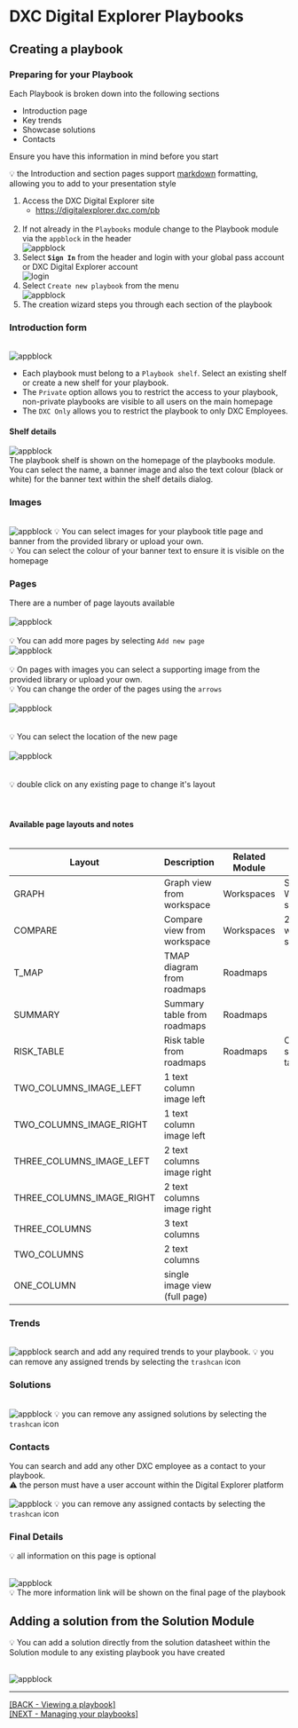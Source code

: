 # DXC Digital Explorer Playbooks

##  Creating a playbook

### Preparing for your Playbook
Each Playbook is broken down into the following sections

- Introduction page
- Key trends
- Showcase solutions
- Contacts

Ensure you have this information in mind before you start

:bulb: the Introduction  and section pages support [markdown](https://jfcere.github.io/ngx-markdown/) formatting, allowing you to add to your presentation style

1. Access the DXC Digital Explorer site
     - https://digitalexplorer.dxc.com/pb
     <br>
1. If not already in the `Playbooks` module change to the Playbook module via the `appblock` in the header
    <br>![appblock](images/appBlock.png)
1. Select **`Sign In`** from the header and login with your global pass account or DXC Digital Explorer account
    <br>![login](images/login.png)
1. Select `Create new playbook` from the menu
    <br>![appblock](images/createpb1.png)
1. The creation wizard steps you through each section of the playbook

### Introduction form
  <br>![appblock](images/playbook1.png)
<br>
- Each playbook must belong to a `Playbook shelf`.  Select an existing shelf or create a new shelf for your playbook.
- The `Private` option allows you to restrict the access to your playbook, non-private playbooks are visible to all users on the main homepage
- The `DXC Only` allows you to restrict the playbook to only DXC Employees.

#### Shelf details
![appblock](images/playbook1a.png)<br>
The playbook shelf is shown on the homepage of the playbooks module.  You can select the name, a banner image and also the text colour (black or white) for the banner text within the shelf details dialog.



### Images
  <br>![appblock](images/playbook2.png)
  :bulb: You can select images for your playbook title page and banner from the provided library or upload your own.<br>
  :bulb: You can select the colour of your banner text to ensure it is visible on the homepage

### Pages
  There are a number of page layouts available<br>
  <br>![appblock](images/playbook3.png)<br><br>
  :bulb: You can add more pages by selecting `Add new page`
   <br>![appblock](images/playbook3a.png)<br><br>
  :bulb: On pages with images you can select a supporting image from the provided library or upload your own.<br>
  :bulb: You can change the order of the pages using the `arrows`
  <br><br>![appblock](images/playbook3b.png)<br><br><br>
  :bulb: You can select the location of the new page
  <br><br>![appblock](images/playbook3c.png)<br><br><br>
  :bulb: double click on any existing page to change it's layout<br>
<br><br>

#### Available page layouts and notes<br><br>

|Layout|Description|Related Module|Notes
|---|---|---|---|
|GRAPH|Graph view from workspace|Workspaces|Single Workspace selection
|COMPARE|Compare view from workspace|Workspaces|2 or 3 workspace selections
|T_MAP|TMAP diagram from roadmaps|Roadmaps|
|SUMMARY|Summary table from roadmaps|Roadmaps|
|RISK_TABLE|Risk table from roadmaps|Roadmaps|Option to select the table axis
|TWO_COLUMNS_IMAGE_LEFT|1 text column image left|
|TWO_COLUMNS_IMAGE_RIGHT|1 text column image left|
|THREE_COLUMNS_IMAGE_LEFT|2 text columns image right|
|THREE_COLUMNS_IMAGE_RIGHT|2 text columns image right|
|THREE_COLUMNS|3 text columns|
|TWO_COLUMNS|2 text columns|
|ONE_COLUMN|single image view (full page)|

### Trends
  <br>![appblock](images/playbook4.png)
  search and add any required trends to your playbook.
  :bulb: you can remove any assigned trends by selecting the `trashcan` icon

### Solutions
  <br>![appblock](images/playbook5.png)
  :bulb: you can remove any assigned solutions by selecting the `trashcan` icon

### Contacts
You can search and add any other DXC employee as a contact to your playbook.<br>
:warning: the person must have a user account within the Digital Explorer platform<br>
  <br>![appblock](images/playbook6.png)
  :bulb: you can remove any assigned contacts by selecting the `trashcan` icon

### Final Details
:bulb: all information on this page is optional

  <br>![appblock](images/playbook7.png)<br>
:bulb: The more information link will be shown on the final page of the playbook


##  Adding a solution from the Solution Module
:bulb: You can add a solution directly from the solution datasheet within the Solution module to any existing playbook you have created

<br>![appblock](images/solution2pb1.png)


---

[[BACK - Viewing a playbook]](ViewingaPlaybook.md)<br>
[[NEXT - Managing your playbooks]](ManagingaPlaybook.md)